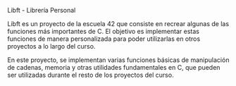 Libft - Librería Personal

Libft es un proyecto de la escuela 42 que consiste en recrear algunas de las funciones más importantes de C. El objetivo es implementar estas funciones de manera personalizada para poder utilizarlas en otros proyectos a lo largo del curso.

En este proyecto, se implementan varias funciones básicas de manipulación de cadenas, memoria y otras utilidades fundamentales en C, que pueden ser utilizadas durante el resto de los proyectos del curso.
